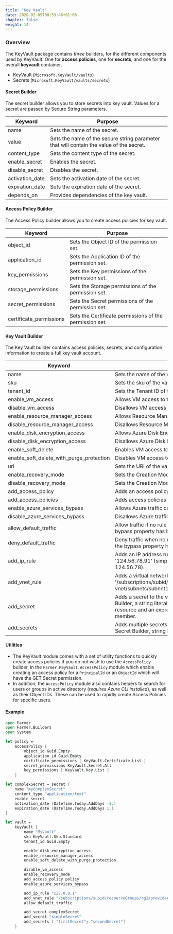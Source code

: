 ```yaml
---
title: "Key Vault"
date: 2020-02-05T08:53:46+01:00
chapter: false
weight: 14
---
```


### Overview
The KeyVault package contains *three* builders, for the different components used by KeyVault: One for **access policies**, one for **secrets**, and one for the overall **keyvault** container.

* KeyVault (`Microsoft.KeyVault/vaults`)
* Secrets (`Microsoft.KeyVault/vaults/secrets`)


#### Secret Builder
The secret builder allows you to store secrets into key vault. Values for a secret are passed by Secure String parameters.

| Keyword | Purpose |
|-|-|
| name | Sets the name of the secret. |
| value | Sets the name of the secure string parameter that will contain the value of the secret. |
| content_type | Sets the content type of the secret. |
| enable_secret | Enables the secret. |
| disable_secret | Disables the secret. |
| activation_date | Sets the activation date of the secret. |
| expiration_date | Sets the expiration date of the secret. |
| depends_on | Provides dependencies of the key vault. |

#### Access Policy Builder
The Access Policy builder allows you to create access policies for key vault.

| Keyword | Purpose |
|-|-|
| object_id | Sets the Object ID of the permission set. |
| application_id | Sets the Application ID of the permission set. |
| key_permissions | Sets the Key permissions of the permission set. |
| storage_permissions | Sets the Storage permissions of the permission set. |
| secret_permissions | Sets the Secret permissions of the permission set. |
| certificate_permissions | Sets the Certificate permissions of the permission set. |

#### Key Vault Builder
The Key Vault builder contains access policies, secrets, and configuration information to create a full key vault account.

| Keyword | Purpose |
|-|-|
| name | Sets the name of the vault. |
| sku | Sets the sku of the vault. |
| tenant_id | Sets the Tenant ID of the vault. |
| enable_vm_access | Allows VM access to the vault. |
| disable_vm_access | Disallows VM access to the vault. |
| enable_resource_manager_access | Allows Resource Manager access to the vault. |
| disable_resource_manager_access | Disallows Resource Manager access to the vault. |
| enable_disk_encryption_access | Allows Azure Disk Encyption service access to the vault. |
| disable_disk_encryption_access | Disallows Azure Disk Encyption service access to the vault. |
| enable_soft_delete | Enables VM access to the vault. |
| enable_soft_delete_with_purge_protection | Disables VM access to the vault. |
| uri | Sets the URI of the vault. |
| enable_recovery_mode | Sets the Creation Mode to Recovery. |
| disable_recovery_mode | Sets the Creation Mode to Default. |
| add_access_policy | Adds an access policy to the vault. |
| add_access_policies | Adds access policies to the vault. |
| enable_azure_services_bypass | Allows Azure traffic can bypass network rules. |
| disable_azure_services_bypass | Disallows Azure traffic can bypass network rules. |
| allow_default_traffic | Allow traffic if no rule from ipRules and virtualNetworkRules match. This is only used after the bypass property has been evaluated. |
| deny_default_traffic | Deny traffic when no rule from ipRules and virtualNetworkRules match. This is only used after the bypass property has been evaluated. |
| add_ip_rule | Adds an IP address rule. This can be an IPv4 address range in CIDR notation, such as '124.56.78.91' (simple IP address) or '124.56.78.0/24' (all addresses that start with 124.56.78). |
| add_vnet_rule | Adds a virtual network rule. This is the full resource id of a vnet subnet, such as '/subscriptions/subid/resourceGroups/rg1/providers/Microsoft.Network/virtualNetworks/test-vnet/subnets/subnet1'. |
| add_secret | Adds a secret to the vault. This can either be a "full" secret config created using the Secret Builder, a string literal value which represents the parameter name, or a string literal with a resource and an expression based on that resource e.g. a storage account and the Key member. |
| add_secrets | Adds multiple secrets to the vault. This can either be "full" secret configs created using the Secret Builder, string literal values which represents the parameter name. |

#### Utilities
* The KeyVault module comes with a set of utility functions to quickly create access policies if you do not wish to use the `AccessPolicy` builder, in the `Farmer.KeyVault.AccessPolicy` module which enable creating an access policy for a `PrincipalId` or an `ObjectId` which will have the GET Secret permission.
* In addition, the `AccessPolicy` module also contains helpers to search for users or groups in active directory (*requires Azure CLI installed*), as well as their Object IDs. These can be used to rapidly create Access Policies for specific users.

#### Example

```fsharp
open Farmer
open Farmer.Builders
open System

let policy =
    accessPolicy {
        object_id Guid.Empty
        application_id Guid.Empty
        certificate_permissions [ KeyVault.Certificate.List ]
        secret_permissions KeyVault.Secret.All
        key_permissions [ KeyVault.Key.List ]
    }

let complexSecret = secret {
    name "myComplexSecret"
    content_type "application/text"
    enable_secret
    activation_date (DateTime.Today.AddDays -1.)
    expiration_date (DateTime.Today.AddDays 1.)
}

let vault =
    keyVault {
        name "MyVault"
        sku KeyVault.Sku.Standard
        tenant_id Guid.Empty

        enable_disk_encryption_access
        enable_resource_manager_access
        enable_soft_delete_with_purge_protection

        disable_vm_access
        enable_recovery_mode
        add_access_policy policy
        enable_azure_services_bypass

        add_ip_rule "127.0.0.1"
        add_vnet_rule "/subscriptions/subid/resourceGroups/rg1/providers/Microsoft.Network/virtualNetworks/test-vnet/subnets/subnet1"
        allow_default_traffic

        add_secret complexSecret
        add_secret "simpleSecret"
        add_secrets [ "firstSecret"; "secondSecret"]
    }
```